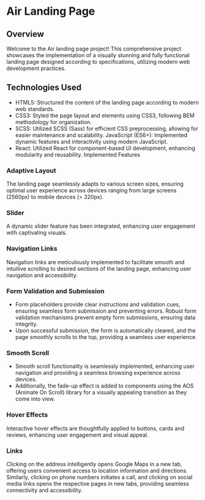 # Air Landing Page

## Overview

Welcome to the Air landing page project! This comprehensive project showcases the implementation of a visually stunning and fully functional landing page designed according to specifications, utilizing modern web development practices.

## Technologies Used

- HTML5: Structured the content of the landing page according to modern web standards.
- CSS3: Styled the page layout and elements using CSS3, following BEM methodology for organization.
- SCSS: Utilized SCSS (Sass) for efficient CSS preprocessing, allowing for easier maintenance and scalability.
JavaScript (ES6+): Implemented dynamic features and interactivity using modern JavaScript.
- React: Utilized React for component-based UI development, enhancing modularity and reusability.
Implemented Features

### Adaptive Layout
The landing page seamlessly adapts to various screen sizes, ensuring optimal user experience across devices ranging from large screens (2560px) to mobile devices (> 320px).

### Slider
A dynamic slider feature has been integrated, enhancing user engagement with captivating visuals.

### Navigation Links
Navigation links are meticulously implemented to facilitate smooth and intuitive scrolling to desired sections of the landing page, enhancing user navigation and accessibility.

### Form Validation and Submission
- Form placeholders provide clear instructions and validation cues, ensuring seamless form submission and preventing errors.
Robust form validation mechanisms prevent empty form submissions, ensuring data integrity.
- Upon successful submission, the form is automatically cleared, and the page smoothly scrolls to the top, providing a seamless user experience.

### Smooth Scroll
- Smooth scroll functionality is seamlessly implemented, enhancing user navigation and providing a seamless browsing experience across devices.
- Additionally, the fade-up effect is added to components using the AOS (Animate On Scroll) library for a visually appealing transition as they come into view.

### Hover Effects
Interactive hover effects are thoughtfully applied to buttons, cards and reviews, enhancing user engagement and visual appeal.

### Links
Clicking on the address intelligently opens Google Maps in a new tab, offering users convenient access to location information and directions. Similarly, clicking on phone numbers initiates a call, and clicking on social media links opens the respective pages in new tabs, providing seamless connectivity and accessibility.
